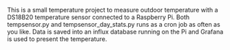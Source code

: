 This is a small temperature project to measure outdoor temperature with a DS18B20 temperature sensor connected to a Raspberry Pi. Both tempsensor.py and tempsensor_day_stats.py runs as a cron job as often as you like. Data is saved into an influx database running on the Pi and Grafana is used to present the temperature.